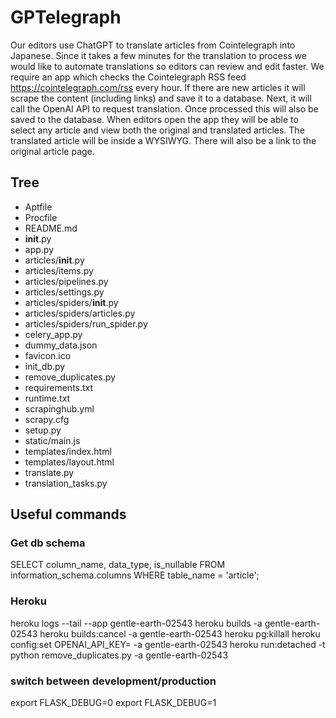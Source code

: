 # GPTelegraph

Our editors use ChatGPT to translate articles from Cointelegraph into Japanese. Since it takes a few minutes for the translation to process we would like to automate translations so editors can review and edit faster. We require an app which checks the Cointelegraph RSS feed https://cointelegraph.com/rss every hour. If there are new articles it will scrape the content (including links) and save it to a database. Next, it will call the OpenAI API to request translation. Once processed this will also be saved to the database. When editors open the app they will be able to select any article and view both the original and translated articles. The translated article will be inside a WYSIWYG. There will also be a link to the original article page.

## Tree

- Aptfile
- Procfile
- README.md
- __init__.py
- app.py
- articles/__init__.py
- articles/items.py
- articles/pipelines.py
- articles/settings.py
- articles/spiders/__init__.py
- articles/spiders/articles.py
- articles/spiders/run_spider.py
- celery_app.py
- dummy_data.json
- favicon.ico
- init_db.py
- remove_duplicates.py
- requirements.txt
- runtime.txt
- scrapinghub.yml
- scrapy.cfg
- setup.py
- static/main.js
- templates/index.html
- templates/layout.html
- translate.py
- translation_tasks.py


## Useful commands

### Get db schema
SELECT column_name, data_type, is_nullable
FROM information_schema.columns
WHERE table_name = 'article';

### Heroku
heroku logs --tail --app gentle-earth-02543
heroku builds -a gentle-earth-02543
heroku builds:cancel <buildID> -a gentle-earth-02543
heroku pg:killall
heroku config:set OPENAI_API_KEY=<key> -a gentle-earth-02543
heroku run:detached -t python remove_duplicates.py -a gentle-earth-02543

### switch between development/production
export FLASK_DEBUG=0
export FLASK_DEBUG=1

